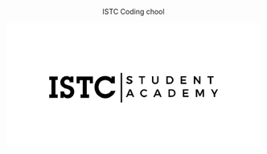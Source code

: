<p align="center">ISTC Coding chool</p>

<p align="center"><img src="https://github.com/VanHakobyan/ISTC_Coding_School/blob/master/2ba598f2b4265fb1.png"></p>
